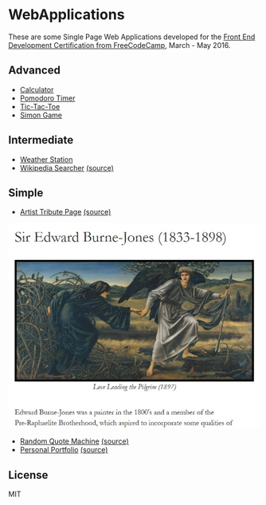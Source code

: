 
# WebApplications

These are some Single Page Web Applications developed for the [Front End Development Certification from FreeCodeCamp](https://www.freecodecamp.com/bburns), March - May 2016.


## Advanced

* [Calculator](https://github.com/bburns/Calculator)
* [Pomodoro Timer](https://github.com/bburns/PomodoroTimer)
* [Tic-Tac-Toe](http://bburns.github.io/Tic-Tac-Toe/)
* [Simon Game](http://bburns.github.io/SimonGame/)


## Intermediate

* [Weather Station](http://bburns.github.io/WeatherStation/)
* [Wikipedia Searcher](http://codepen.io/bburns/full/ONzeox/) [(source)](http://codepen.io/bburns/pen/ONzeox/)


## Simple

* [Artist Tribute Page](http://codepen.io/bburns/full/mPqoER/) [(source)](http://codepen.io/bburns/pen/mPqoER/)

<img src="screenshots/ArtistTributePage.jpg" />

* [Random Quote Machine](http://codepen.io/bburns/full/eZyEwv/) [(source)](http://codepen.io/bburns/pen/eZyEwv/)
* [Personal Portfolio](http://codepen.io/bburns/full/EKbzgL/) [(source)](http://codepen.io/bburns/pen/EKbzgL/)


## License

MIT

